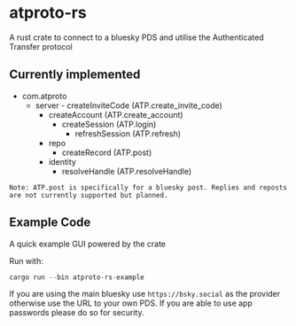 # atproto-rs

A rust crate to connect to a bluesky PDS and utilise the Authenticated Transfer protocol

## Currently implemented

- com.atproto
  - server
        - createInviteCode (ATP.create_invite_code)
    - createAccount (ATP.create_account)
      - createSession (ATP.login)
        - refreshSession (ATP.refresh)
    - repo
      - createRecord (ATP.post)
    - identity
      - resolveHandle (ATP.resolveHandle)

`Note: ATP.post is specifically for a bluesky post. Replies and reposts are not currently supported but planned.`

## Example Code

A quick example GUI powered by the crate

Run with:

```rust
cargo run --bin atproto-rs-example
```

If you are using the main bluesky use `https://bsky.social` as the provider otherwise use the URL to your own PDS. If you are able to use app passwords please do so for security.
